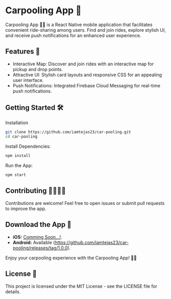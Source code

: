 
# Carpooling App 🚗

Carpooling App 🚗👥 is a React Native mobile application that facilitates convenient ride-sharing among users. Find and join rides, explore stylish UI, and receive push notifications for an enhanced user experience.

## Features 🚀

- Interactive Map: Discover and join rides with an interactive map for pickup and drop points.
- Attractive UI: Stylish card layouts and responsive CSS for an appealing user interface.
- Push Notifications: Integrated Firebase Cloud Messaging for real-time push notifications.

## Getting Started 🛠️
Installation

```bash
git clone https://github.com/iamtejas23/car-pooling.git
cd car-pooling
```

Install Dependencies:
```bash
npm install
```

Run the App:
```bash
npm start
```

## Contributing 👩‍💻👨‍💻

Contributions are welcome! Feel free to open issues or submit pull requests to improve the app.

## Download the App 📲

- **iOS:** [Comming Soon...!](link-to-your-app-on-app-store).
- **Android:** Available (https://github.com/iamtejas23/car-pooling/releases/tag/1.0.0).

Enjoy your carpooling experience with the Carpooling App! 🚗👥

## License 📄
This project is licensed under the MIT License - see the LICENSE file for details.
```
